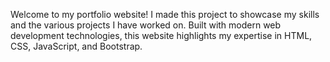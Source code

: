 Welcome to my portfolio website! 
I made this project to showcase my skills and the various projects I have worked on. 
Built with modern web development technologies, this website highlights my expertise in HTML, CSS, JavaScript, and Bootstrap.
